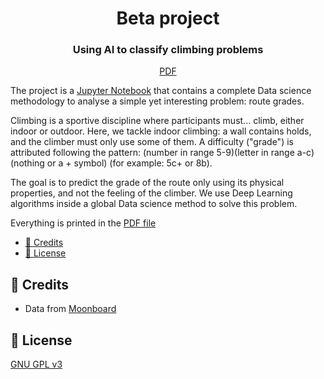 <div align="center">
    <h1>Beta project</h1>
    <h3>Using AI to classify climbing problems</h3>
    <a href="./beta_project.pdf">PDF</a>
</div>

The project is a [Jupyter Notebook](./beta_project.ipynb) that contains a complete Data science methodology to analyse a simple yet interesting problem: route grades.

Climbing is a sportive discipline where participants must... climb, either indoor or outdoor. Here, we tackle indoor climbing: a wall contains holds, and the climber must only use some of them. A difficulty ("grade") is attributed following the pattern: (number in range 5-9)(letter in range a-c)(nothing or a + symbol) (for example: 5c+ or 8b).

The goal is to predict the grade of the route only using its physical properties, and not the feeling of the climber. We use Deep Learning algorithms inside a global Data science method to solve this problem.

Everything is printed in the [PDF file](./beta_project.pdf)

- [📜 Credits](#-credits)
- [🔐 License](#-license)

## 📜 Credits

- Data from [Moonboard](https://moonclimbing.com/moonboard)

## 🔐 License

[GNU GPL v3](./LICENSE)
